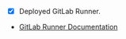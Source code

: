 - [x] Deployed GitLab Runner.

<!-- truncate -->

- [GitLab Runner Documentation](https://github.com/therepos/proxmox/blob/8367be2b41912bc642d0cbdd49a941a1bfd0142b/docker/gitlab-docker-compose.yml)

